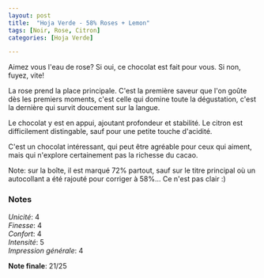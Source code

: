 ```yaml
---
layout: post
title:  "Hoja Verde - 58% Roses + Lemon"
tags: [Noir, Rose, Citron] 
categories: [Hoja Verde]

---
```


Aimez vous l'eau de rose?
Si oui, ce chocolat est fait pour vous. Si non, fuyez, vite!

La rose prend la place principale. C'est la première saveur que l'on goûte dès les premiers moments, c'est celle qui domine toute la dégustation, c'est la dernière qui survit doucement sur la langue. 

Le chocolat y est en appui, ajoutant profondeur et stabilité. Le citron est difficilement distingable, sauf pour une petite touche d'acidité.

C'est un chocolat intéressant, qui peut être agréable pour ceux qui aiment, mais qui n'explore certainement pas la richesse du cacao.

Note: sur la boîte, il est marqué 72% partout, sauf sur le titre principal où un autocollant a été rajouté pour corriger à 58%... Ce n'est pas clair :)


### Notes

_Unicité_: 4  
_Finesse_: 4  
_Confort_: 4  
_Intensité_: 5  
_Impression générale_: 4  

**Note finale**: 21/25